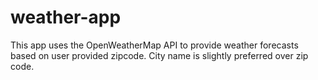 # weather-app
This app uses the OpenWeatherMap API to provide weather forecasts based on user provided zipcode.
City name is slightly preferred over zip code.
